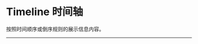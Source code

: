 # Timeline 时间轴

按照时间顺序或倒序规则的展示信息内容。

---

<script setup>
import TimelineBasicUse from "./component/timeline-basic-use.md"
import TimelineCustomContent from "./component/timeline-custom-content.md"
import TimelineCustomNode from "./component/timeline-custom-node.md"
import TimelineLine from "./component/timeline-line.md"
import TimelineGhost from "./component/timeline-ghost.md"
import TimelineType from "./component/timeline-type.md"
import TimelineVertical from "./component/timeline-vertical.md"
import TimelineHorizontal from "./component/timeline-horizontal.md"
import TimelineLabelPosition  from "./component/timeline-label-position.md"
import TimelineCustomLabel from "./component/timeline-custom-label.md"
import TimelineApi from "./component/timeline-api.md"

</script>

<timeline-basic-use />
<timeline-custom-content />
<timeline-custom-node />
<timeline-line />
<timeline-ghost />
<timeline-type />
<timeline-vertical />
<timeline-horizontal />
<timeline-label-position />
<timeline-custom-label />
<timeline-api />
